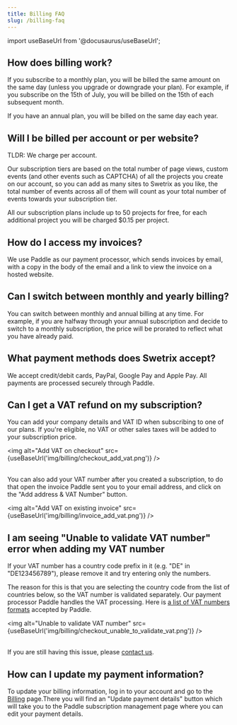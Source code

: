 ```yaml
---
title: Billing FAQ
slug: /billing-faq
---
```


import useBaseUrl from '@docusaurus/useBaseUrl';

## How does billing work?

If you subscribe to a monthly plan, you will be billed the same amount on the same day (unless you upgrade or downgrade your plan). For example, if you subscribe on the 15th of July, you will be billed on the 15th of each subsequent month.

If you have an annual plan, you will be billed on the same day each year.

## Will I be billed per account or per website?

TLDR: We charge per account.

Our subscription tiers are based on the total number of page views, custom events (and other events such as CAPTCHA) of all the projects you create on our account, so you can add as many sites to Swetrix as you like, the total number of events across all of them will count as your total number of events towards your subscription tier.

All our subscription plans include up to 50 projects for free, for each additional project you will be charged $0.15 per project.

## How do I access my invoices?

We use Paddle as our payment processor, which sends invoices by email, with a copy in the body of the email and a link to view the invoice on a hosted website.

## Can I switch between monthly and yearly billing?

You can switch between monthly and annual billing at any time. For example, if you are halfway through your annual subscription and decide to switch to a monthly subscription, the price will be prorated to reflect what you have already paid.

## What payment methods does Swetrix accept?

We accept credit/debit cards, PayPal, Google Pay and Apple Pay. All payments are processed securely through Paddle.

## Can I get a VAT refund on my subscription?

You can add your company details and VAT ID when subscribing to one of our plans. If you're eligible, no VAT or other sales taxes will be added to your subscription price.

<img alt="Add VAT on checkout" src={useBaseUrl('img/billing/checkout_add_vat.png')} />
<br /><br />

You can also add your VAT number after you created a subscription, to do that open the invoice Paddle sent you to your email address, and click on the "Add address & VAT Number" button.

<img alt="Add VAT on existing invoice" src={useBaseUrl('img/billing/invoice_add_vat.png')} />

## I am seeing "Unable to validate VAT number" error when adding my VAT number

If your VAT number has a country code prefix in it (e.g. "DE" in "DE123456789"), please remove it and try entering only the numbers.

The reason for this is that you are selecting the country code from the list of countries below, so the VAT number is validated separately. Our payment processor Paddle handles the VAT processing. Here is [a list of VAT numbers formats](https://www.paddle.com/help/sell/tax/what-format-should-i-use-for-my-vat-id) accepted by Paddle.

<img alt="Unable to validate VAT number" src={useBaseUrl('img/billing/checkout_unable_to_validate_vat.png')} />
<br /><br />

If you are still having this issue, please [contact us](https://swetrix.com/contact).

## How can I update my payment information?

To update your billing information, log in to your account and go to the [Billing](https://swetrix.com/billing) page.There you will find an "Update payment details" button which will take you to the Paddle subscription management page where you can edit your payment details.
